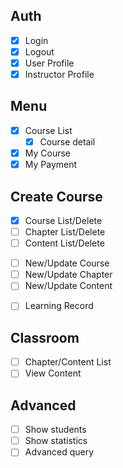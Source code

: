 ## Auth
- [X] Login
- [X] Logout
- [X] User Profile
- [X] Instructor Profile

## Menu
- [X] Course List
  - [X] Course detail
- [X] My Course
- [X] My Payment

## Create Course
- [X] Course List/Delete
- [ ] Chapter List/Delete
- [ ] Content List/Delete
<!-- - [ ] Quiz List/Delete -->
- [ ] New/Update Course
- [ ] New/Update Chapter
- [ ] New/Update Content
<!-- - [ ] New/Update Quiz -->

- [ ] Learning Record

## Classroom
- [ ] Chapter/Content List
- [ ] View Content
<!-- - [ ] Quiz -->

## Advanced
- [ ] Show students
- [ ] Show statistics
- [ ] Advanced query